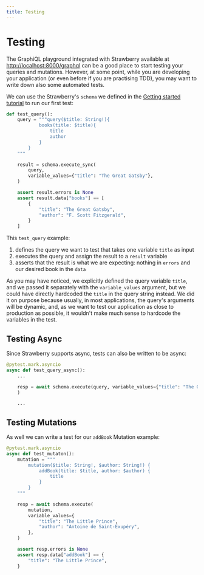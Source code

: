```yaml
---
title: Testing
---
```


# Testing

The GraphiQL playground integrated with Strawberry available at
[http://localhost:8000/graphql](http://localhost:8000/graphql) can be a good place to
start testing your queries and mutations. However, at some point, while you are
developing your application (or even before if you are practising TDD), you may want to
write down also some automated tests.

We can use the Strawberry's `schema` we defined in the
[Getting started tutorial](docs/index.md) to run our first test:

```python
def test_query():
    query = """query($title: String!){
            books(title: $title){
                title
                author
            }
        }
    """

    result = schema.execute_sync(
        query,
        variable_values={"title": "The Great Gatsby"},
    )

    assert result.errors is None
    assert result.data["books"] == [
        {
            "title": "The Great Gatsby",
            "author": "F. Scott Fitzgerald",
        }
    ]
```

This `test_query` example:

1. defines the query we want to test that takes one variable `title` as input
2. executes the query and assign the result to a `result` variable
3. asserts that the result is what we are expecting: nothing in `errors` and our desired
   book in the `data`

As you may have noticed, we explicitly defined the query variable `title`, and we passed
it separately with the `variable_values` argument, but we could have directly hardcoded
the `title` in the query string instead. We did it on purpose because usually, in most
applications, the query's arguments will be dynamic, and, as we want to test our
application as close to production as possible, it wouldn't make much sense to hardcode
the variables in the test.

## Testing Async

Since Strawberry supports async, tests can also be written to be async:

```python
@pytest.mark.asyncio
async def test_query_async():
    ...

    resp = await schema.execute(query, variable_values={"title": "The Great Gatsby"},
    )

    ...
```

## Testing Mutations

As well we can write a test for our `addBook` Mutation example:

```python
@pytest.mark.asyncio
async def test_mutaton():
    mutation = """
        mutation($title: String!, $author: String!) {
            addBook(title: $title, author: $author) {
                title
            }
        }
    """

    resp = await schema.execute(
        mutation,
        variable_values={
            "title": "The Little Prince",
            "author": "Antoine de Saint-Exupéry",
        },
    )

    assert resp.errors is None
    assert resp.data["addBook"] == {
        "title": "The Little Prince",
    }
```
